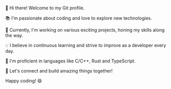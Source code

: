 👋 Hi there! Welcome to my Git profile.

📚 I'm passionate about coding and love to explore new technologies.

🔭 Currently, I'm working on various exciting projects, honing my skills along the way.

💡 I believe in continuous learning and strive to improve as a developer every day.

🌱 I'm proficient in languages like C/C++, Rust and TypeScript.

<!-- ⚡️ Feel free to browse through my repositories and explore the code I've written.

📫 You can reach me at [Your Contact Information] for collaborations or if you have any questions.
 -->
🌟 Let's connect and build amazing things together!

Happy coding! 😄
<!---
ymnejmi/ymnejmi is a ✨ special ✨ repository because its `README.md` (this file) appears on your GitHub profile.
You can click the Preview link to take a look at your changes.
--->
